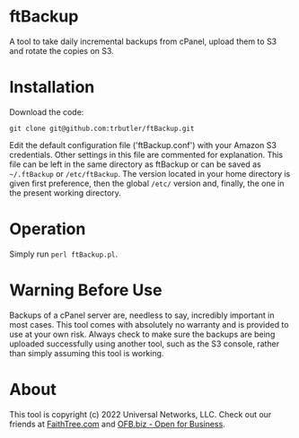 # ftBackup
A tool to take daily incremental backups from cPanel, upload them to S3 and rotate the copies on S3.

# Installation
Download the code:

    git clone git@github.com:trbutler/ftBackup.git

Edit the default configuration file ('ftBackup.conf') with your Amazon S3 credentials. Other settings in this file are commented for explanation. This file can be left in the same directory as ftBackup or can be saved as `~/.ftBackup` or `/etc/ftBackup`. The version located in your home directory is given first preference, then the global `/etc/` version and, finally, the one in the present working directory.

# Operation
Simply run `perl ftBackup.pl`.

# Warning Before Use
Backups of a cPanel server are, needless to say, incredibly important in most cases. This tool comes with absolutely no warranty and is provided to use at your own risk. Always check to make sure the backups are being uploaded successfully using another tool, such as the S3 console, rather than simply assuming this tool is working.

# About
This tool is copyright (c) 2022 Universal Networks, LLC. Check out our friends at [FaithTree.com](https://faithtree.com) and [OFB.biz - Open for Business](https://ofb.biz).
